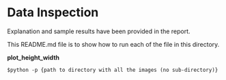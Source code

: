 # Data Inspection

Explanation and sample results have been provided in the report.

This README.md file is to show how to run each of the file in this directory.

**plot_height_width**

```shell
$python -p {path to directory with all the images (no sub-directory)}
```
